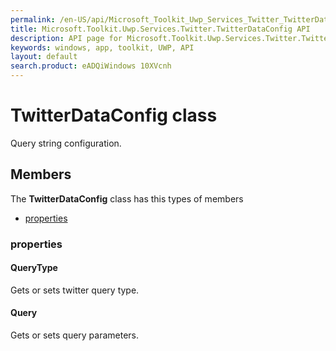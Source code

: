 ```yaml
---
permalink: /en-US/api/Microsoft_Toolkit_Uwp_Services_Twitter_TwitterDataConfig.htm
title: Microsoft.Toolkit.Uwp.Services.Twitter.TwitterDataConfig API 
description: API page for Microsoft.Toolkit.Uwp.Services.Twitter.TwitterDataConfig
keywords: windows, app, toolkit, UWP, API
layout: default
search.product: eADQiWindows 10XVcnh
---
```



# TwitterDataConfig class

Query string configuration.

## Members

The **TwitterDataConfig** class has this types of members

* [properties](#properties)

### properties

#### QueryType

Gets or sets twitter query type.

#### Query

Gets or sets query parameters.
